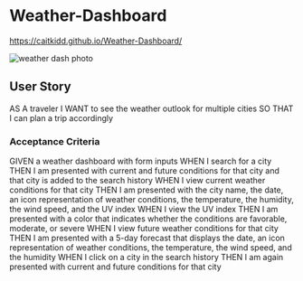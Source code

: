 # Weather-Dashboard
https://caitkidd.github.io/Weather-Dashboard/
&nbsp;

![weather dash photo](https://user-images.githubusercontent.com/88734760/139790093-87bbe0b0-9011-4e29-967a-f212479b70bd.png)


## User Story
AS A traveler
I WANT to see the weather outlook for multiple cities
SO THAT I can plan a trip accordingly

### Acceptance Criteria
GIVEN a weather dashboard with form inputs
WHEN I search for a city
THEN I am presented with current and future conditions for that city and that city is added to the search history
WHEN I view current weather conditions for that city
THEN I am presented with the city name, the date, an icon representation of weather conditions, the temperature, 
the humidity, the wind speed, and the UV index
WHEN I view the UV index
THEN I am presented with a color that indicates whether the conditions are favorable, moderate, or severe
WHEN I view future weather conditions for that city
THEN I am presented with a 5-day forecast that displays the date, an icon representation of weather conditions, the 
temperature, the wind speed, and the humidity
WHEN I click on a city in the search history
THEN I am again presented with current and future conditions for that city
